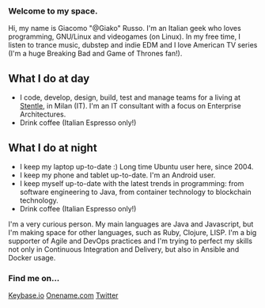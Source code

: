 ### Welcome to my space.
Hi, my name is Giacomo "@Giako" Russo.
I'm an Italian geek who loves programming, GNU/Linux and videogames (on Linux). In my free time, I listen to trance music, dubstep and indie EDM and I love American TV series (I'm a huge Breaking Bad and Game of Thrones fan!).

## What I do at day
* I code, develop, design, build, test and manage teams for a living at [Stentle](http://www.stentle.com/), in Milan (IT). I'm an IT consultant with a focus on Enterprise Architectures.
* Drink coffee (Italian Espresso only!)

## What I do at night
* I keep my laptop up-to-date :) Long time Ubuntu user here, since 2004.
* I keep my phone and tablet up-to-date. I'm an Android user.
* I keep myself up-to-date with the latest trends in programming: from software engineering to Java, from container technology to blockchain technology.
* Drink coffee (Italian Espresso only!)

I'm a very curious person. My main languages are Java and Javascript, but I'm making space for other languages, such as Ruby, Clojure, LISP.
I'm a big supporter of Agile and DevOps practices and I'm trying to perfect my skills not only in Continuous Integration and Delivery, but also in Ansible and Docker usage.

### Find me on...
[Keybase.io](https://keybase.io/giako)
[Onename.com](https://onename.com/giako)
[Twitter](https://twitter.com/Giako87)
